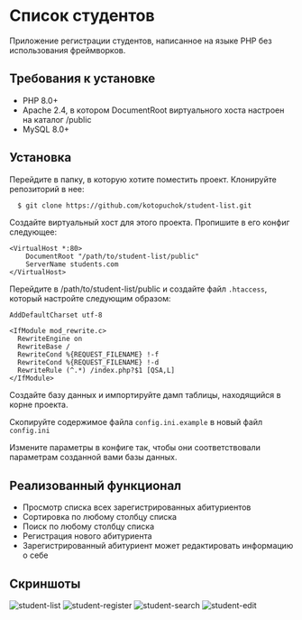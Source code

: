 # Список студентов

Приложение регистрации студентов, написанное на языке PHP без использования фреймворков.

## Требования к установке

- PHP 8.0+
- Apache 2.4, в котором DocumentRoot виртуального хоста настроен на каталог /public
- MySQL 8.0+

## Установка

Перейдите в папку, в которую хотите поместить проект. Клонируйте репозиторий в нее:

```sh
  $ git clone https://github.com/kotopuchok/student-list.git
```

Создайте виртуальный хост для этого проекта. Пропишите в его конфиг следующее:

```apacheconf
<VirtualHost *:80>
    DocumentRoot "/path/to/student-list/public"
    ServerName students.com
</VirtualHost>
```

Перейдите в /path/to/student-list/public и создайте файл `.htaccess`, который настройте следующим образом:

```htaccess
AddDefaultCharset utf-8

<IfModule mod_rewrite.c>
  RewriteEngine on
  RewriteBase /
  RewriteCond %{REQUEST_FILENAME} !-f
  RewriteCond %{REQUEST_FILENAME} !-d
  RewriteRule (^.*) /index.php?$1 [QSA,L]
</IfModule>
```

Создайте базу данных и импортируйте дамп таблицы, находящийся в корне проекта.

Скопируйте содержимое файла `config.ini.example` в новый файл `config.ini`

Измените параметры в конфиге так, чтобы они соответствовали параметрам созданной вами базы данных.

## Реализованный функционал

- Просмотр списка всех зарегистрированных абитуриентов
- Сортировка по любому столбцу списка
- Поиск по любому столбцу списка
- Регистрация нового абитуриента
- Зарегистрированный абитуриент может редактировать информацию о себе

## Скриншоты

![student-list](https://user-images.githubusercontent.com/104438625/168886386-73a2cd60-43bd-4aa2-a34c-166121c9b040.png)
![student-register](https://user-images.githubusercontent.com/104438625/168886409-e661f6d4-85b1-4493-b667-9f18e59505d0.png)
![student-search](https://user-images.githubusercontent.com/104438625/168886427-4f5b5e3b-8735-47d4-b6b0-bf12292612a6.png)
![student-edit](https://user-images.githubusercontent.com/104438625/168886437-c82aeb77-7fa2-46cd-9a46-9ceb7b69df37.png)

